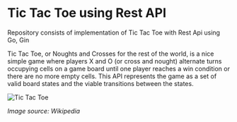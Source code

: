 # Tic Tac Toe using Rest API
Repository consists of implementation of Tic Tac Toe with Rest Api using Go, Gin

Tic Tac Toe, or Noughts and Crosses for the rest of the world, is a nice simple game where players X and O (or cross and nought) alternate turns occupying cells on a game board until one player reaches a win condition or there are no more empty cells. This API represents the game as a set of valid board states and the viable transitions between the states.

![Tic Tac Toe](https://upload.wikimedia.org/wikipedia/commons/thumb/3/32/Tic_tac_toe.svg/200px-Tic_tac_toe.svg.png)

*Image source: Wikipedia*
